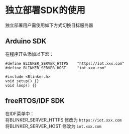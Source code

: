 # 独立部署SDK的使用  
独立部署用户需使用如下方式切换目标服务器  

## Arduino SDK  
在程序开头添加以下宏：  
```
#define BLINKER_SERVER_HTTPS    "https://iot.xxx.com"
#define BLINKER_SERVER_HOST     "iot.xxx.com"

#include <Blinker.h>
void setup() {}
void loop() {}
```

## freeRTOS/IDF SDK  
在IDF菜单中：  
将BLINKER_SERVER_HTTPS 修改为 `https://iot.xxx.com`  
将BLINKER_SERVER_HOST 修改为 `iot.xxx.com`  